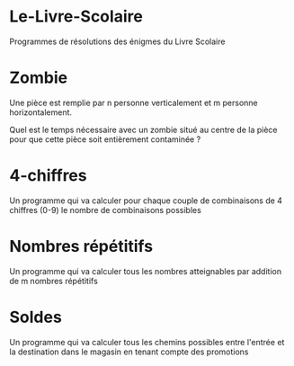 # Le-Livre-Scolaire
Programmes de résolutions des énigmes du Livre Scolaire

# Zombie
Une pièce est remplie par n personne verticalement et m personne horizontalement.

Quel est le temps nécessaire avec un zombie situé au centre de la pièce pour que cette pièce soit entièrement contaminée ?

# 4-chiffres

Un programme qui va calculer pour chaque couple de combinaisons de 4 chiffres (0-9) le nombre de combinaisons possibles

# Nombres répétitifs

Un programme qui va calculer tous les nombres atteignables par addition de m nombres répétitifs

# Soldes

Un programme qui va calculer tous les chemins possibles entre l'entrée et la destination dans le magasin en tenant compte des promotions